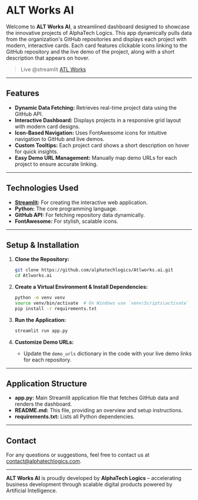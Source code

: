 # ALT Works AI

Welcome to **ALT Works AI**, a streamlined dashboard designed to showcase the innovative projects of AlphaTech Logics. This app dynamically pulls data from the organization's GitHub repositories and displays each project with modern, interactive cards. Each card features clickable icons linking to the GitHub repository and the live demo of the project, along with a short description that appears on hover.

> Live @streamlit [ATL Works](https://atlworks.streamlit.app/)
![]()

---

## Features

- **Dynamic Data Fetching:** Retrieves real-time project data using the GitHub API.
- **Interactive Dashboard:** Displays projects in a responsive grid layout with modern card designs.
- **Icon-Based Navigation:** Uses FontAwesome icons for intuitive navigation to GitHub and live demos.
- **Custom Tooltips:** Each project card shows a short description on hover for quick insights.
- **Easy Demo URL Management:** Manually map demo URLs for each project to ensure accurate linking.

---

## Technologies Used

- **[Streamlit](https://streamlit.io/):** For creating the interactive web application.
- **Python:** The core programming language.
- **GitHub API:** For fetching repository data dynamically.
- **FontAwesome:** For stylish, scalable icons.

---

## Setup & Installation

1. **Clone the Repository:**

   ```bash
   git clone https://github.com/alphatechlogics/Atlworks.ai.git
   cd Atlworks.ai
   ```

2. **Create a Virtual Environment & Install Dependencies:**

   ```bash
   python -m venv venv
   source venv/bin/activate  # On Windows use `venv\Scripts\activate`
   pip install -r requirements.txt
   ```

3. **Run the Application:**

   ```bash
   streamlit run app.py
   ```

4. **Customize Demo URLs:**
   - Update the `demo_urls` dictionary in the code with your live demo links for each repository.

---

## Application Structure

- **app.py:** Main Streamlit application file that fetches GitHub data and renders the dashboard.
- **README.md:** This file, providing an overview and setup instructions.
- **requirements.txt:** Lists all Python dependencies.

---

## Contact

For any questions or suggestions, feel free to contact us at [contact@alphatechlogics.com](mailto:contact@alphatechlogics.com).

---

**ALT Works AI** is proudly developed by **AlphaTech Logics** – accelerating business development through scalable digital products powered by Artificial Intelligence.
